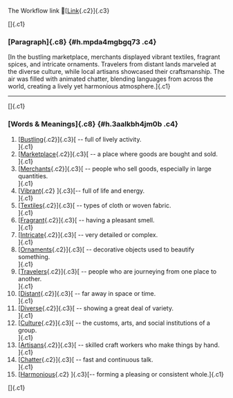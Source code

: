 The Workflow link
👏[[Link](https://www.google.com/url?q=http://www.google.com&sa=D&source=editors&ust=1761027639720799&usg=AOvVaw0SenZM4EBhLmsRJy9-tLlo){.c2}]{.c3}

[]{.c1}

### [Paragraph]{.c8} {#h.mpda4mgbgq73 .c4}

[In the bustling marketplace, merchants displayed vibrant textiles,
fragrant spices, and intricate ornaments. Travelers from distant lands
marveled at the diverse culture, while local artisans showcased their
craftsmanship. The air was filled with animated chatter, blending
languages from across the world, creating a lively yet harmonious
atmosphere.]{.c1}

------------------------------------------------------------------------

[]{.c1}

### [Words & Meanings]{.c8} {#h.3aalkbh4jm0b .c4}

1.  [[Bustling](https://www.google.com/url?q=http://www.google.com&sa=D&source=editors&ust=1761027639721928&usg=AOvVaw1Vu-MOEtbxZHWy_YAnr1j7){.c2}]{.c3}[ --
    full of lively activity.\
    ]{.c1}
2.  [[Marketplace](https://www.google.com/url?q=http://www.google.com&sa=D&source=editors&ust=1761027639722095&usg=AOvVaw3NoI41OR6KrQ55vr5UkCo5){.c2}]{.c3}[ --
    a place where goods are bought and sold.\
    ]{.c1}
3.  [[Merchants](https://www.google.com/url?q=http://www.google.com&sa=D&source=editors&ust=1761027639722226&usg=AOvVaw0-Bpas4ao25xpacEXqGcb-){.c2}]{.c3}[ --
    people who sell goods, especially in large quantities.\
    ]{.c1}
4.  [[Vibrant](https://www.google.com/url?q=http://www.google.com&sa=D&source=editors&ust=1761027639722361&usg=AOvVaw3p1gTqLkJrKNnxWfuQv22Z){.c2}
    ]{.c3}[-- full of life and energy.\
    ]{.c1}
5.  [[Textiles](https://www.google.com/url?q=http://www.google.com&sa=D&source=editors&ust=1761027639722790&usg=AOvVaw2-hrnjjPPPb5WcVFmXbwAW){.c2}]{.c3}[ --
    types of cloth or woven fabric.\
    ]{.c1}
6.  [[Fragrant](https://www.google.com/url?q=http://www.google.com&sa=D&source=editors&ust=1761027639722919&usg=AOvVaw35_cH_RLIehazcCH-MKcId){.c2}]{.c3}[ --
    having a pleasant smell.\
    ]{.c1}
7.  [[Intricate](https://www.google.com/url?q=http://www.google.com&sa=D&source=editors&ust=1761027639723028&usg=AOvVaw2tZJdsA--3yIySjAhpo2SG){.c2}]{.c3}[ --
    very detailed or complex.\
    ]{.c1}
8.  [[Ornaments](https://www.google.com/url?q=http://www.google.com&sa=D&source=editors&ust=1761027639723141&usg=AOvVaw2JvZDAYZGr4qKcq2E94EPo){.c2}]{.c3}[ --
    decorative objects used to beautify something.\
    ]{.c1}
9.  [[Travelers](https://www.google.com/url?q=http://www.google.com&sa=D&source=editors&ust=1761027639723279&usg=AOvVaw3rMD4Vp8UxmQQ7OBQYHMWf){.c2}]{.c3}[ --
    people who are journeying from one place to another.\
    ]{.c1}
10. [[Distant](https://www.google.com/url?q=http://www.google.com&sa=D&source=editors&ust=1761027639723415&usg=AOvVaw3pz_sheSAZFutL2SHtlc6I){.c2}]{.c3}[ --
    far away in space or time.\
    ]{.c1}
11. [[Diverse](https://www.google.com/url?q=http://www.google.com&sa=D&source=editors&ust=1761027639723565&usg=AOvVaw1JlPBs6NK1BHqqa25iIdF5){.c2}]{.c3}[ --
    showing a great deal of variety.\
    ]{.c1}
12. [[Culture](https://www.google.com/url?q=http://www.google.com&sa=D&source=editors&ust=1761027639723685&usg=AOvVaw0Qj9uFLsgdN3itDW-6oB3_){.c2}]{.c3}[ --
    the customs, arts, and social institutions of a group.\
    ]{.c1}
13. [[Artisans](https://www.google.com/url?q=http://www.google.com&sa=D&source=editors&ust=1761027639723818&usg=AOvVaw3xOOHe8M5E_2vHqNcxAL1F){.c2}]{.c3}[ --
    skilled craft workers who make things by hand.\
    ]{.c1}
14. [[Chatter](https://www.google.com/url?q=http://www.google.com&sa=D&source=editors&ust=1761027639723944&usg=AOvVaw19qVu_9QY7xzhpfFO07fUd){.c2}]{.c3}[ --
    fast and continuous talk.\
    ]{.c1}
15. [[Harmonious](https://www.google.com/url?q=http://www.google.com&sa=D&source=editors&ust=1761027639724053&usg=AOvVaw1FvvwSxi9OZU-yLnKNORv6){.c2}
    ]{.c3}[-- forming a pleasing or consistent whole.]{.c1}

[]{.c1}
